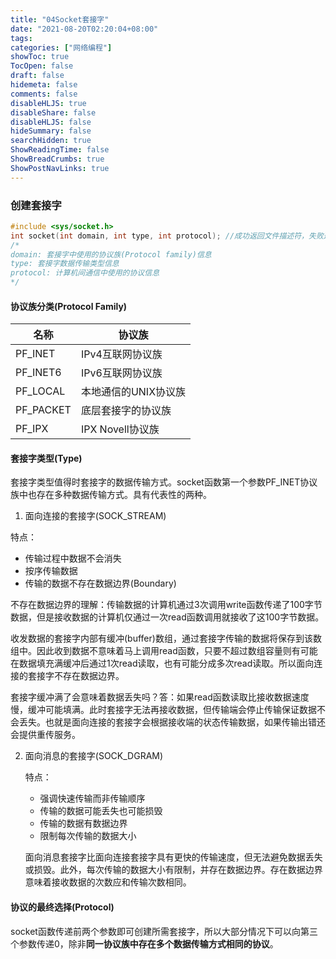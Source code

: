```yaml
---
title: "04Socket套接字"
date: "2021-08-20T02:20:04+08:00"
tags:
categories: ["网络编程"]
showToc: true
TocOpen: false
draft: false
hidemeta: false
comments: false
disableHLJS: true
disableShare: false
disableHLJS: false
hideSummary: false
searchHidden: true
ShowReadingTime: false
ShowBreadCrumbs: true
ShowPostNavLinks: true
---
```


### 创建套接字

```c
#include <sys/socket.h>
int socket(int domain, int type, int protocol); //成功返回文件描述符，失败返回-1
/*
domain: 套接字中使用的协议族(Protocol family)信息
type: 套接字数据传输类型信息
protocol: 计算机间通信中使用的协议信息
*/
```

#### 协议族分类(Protocol Family)

| 名称      | 协议族               |
| --------- | -------------------- |
| PF_INET   | IPv4互联网协议族     |
| PF_INET6  | IPv6互联网协议族     |
| PF_LOCAL  | 本地通信的UNIX协议族 |
| PF_PACKET | 底层套接字的协议族   |
| PF_IPX    | IPX Novell协议族     |

#### 套接字类型(Type)

套接字类型值得时套接字的数据传输方式。socket函数第一个参数PF_INET协议族中也存在多种数据传输方式。具有代表性的两种。

   1. 面向连接的套接字(SOCK_STREAM)

   特点：

   - 传输过程中数据不会消失
   - 按序传输数据
   - 传输的数据不存在数据边界(Boundary)

   不存在数据边界的理解：传输数据的计算机通过3次调用write函数传递了100字节数据，但是接收数据的计算机仅通过一次read函数调用就接收了这100字节数据。

   收发数据的套接字内部有缓冲(buffer)数组，通过套接字传输的数据将保存到该数组中。因此收到数据不意味着马上调用read函数，只要不超过数组容量则有可能在数据填充满缓冲后通过1次read读取，也有可能分成多次read读取。所以面向连接的套接字不存在数据边界。

套接字缓冲满了会意味着数据丢失吗？答：如果read函数读取比接收数据速度慢，缓冲可能填满。此时套接字无法再接收数据，但传输端会停止传输保证数据不会丢失。也就是面向连接的套接字会根据接收端的状态传输数据，如果传输出错还会提供重传服务。

   2. 面向消息的套接字(SOCK_DGRAM)

      特点：

      - 强调快速传输而非传输顺序
      - 传输的数据可能丢失也可能损毁
      - 传输的数据有数据边界
      - 限制每次传输的数据大小

      面向消息套接字比面向连接套接字具有更快的传输速度，但无法避免数据丢失或损毁。此外，每次传输的数据大小有限制，并存在数据边界。存在数据边界意味着接收数据的次数应和传输次数相同。

#### 协议的最终选择(Protocol)

socket函数传递前两个参数即可创建所需套接字，所以大部分情况下可以向第三个参数传递0，除非**同一协议族中存在多个数据传输方式相同的协议**。

